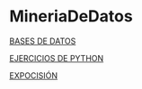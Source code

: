 # MineriaDeDatos
[BASES DE DATOS](https://github.com/AaronAlvz08/MineriaDatos003/blob/main/Ej1_BasesDatos_Equipo_7.pdf)

[EJERCICIOS DE PYTHON](https://github.com/ReynaBlanco/MineriaDeDatos/blob/main/Ej_Python_1744128.ipynb)

[EXPOCISIÓN](https://github.com/AaronAlvz08/MineriaDatos003/blob/main/Presentaci%C3%B3n_%C3%81rboles%20de%20desici%C3%B3n_Equipo7.pdf)
